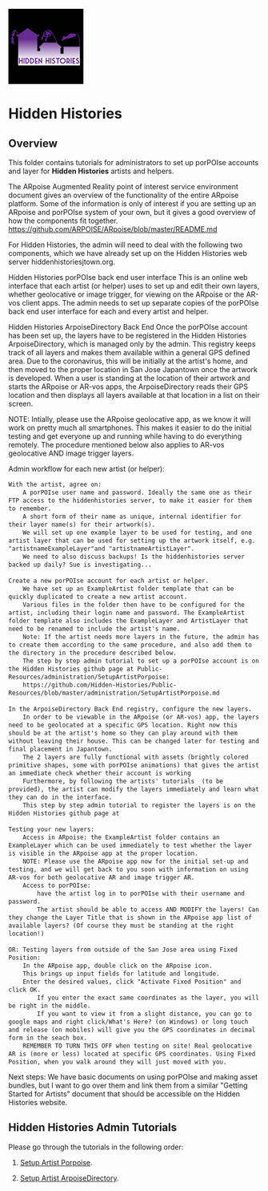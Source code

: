 ![Hidden Histories Logo](/images/hiddenhistories-logo.png)
# Hidden Histories

## Overview
This folder contains tutorials for administrators to set up porPOIse accounts and layer for **Hidden Histories** artists and helpers.


The ARpoise Augmented Reality point of interest service environment document gives an overview of the functionality of the entire ARpoise platform. Some of the information is only of interest if you are setting up an ARpoise and porPOIse system of your own, but it gives a good overview of how the components fit together.
https://github.com/ARPOISE/ARpoise/blob/master/README.md

For Hidden Histories, the admin will need to deal with the following two components, which we have already set up on the Hidden Histories web server hiddenhistoriesjtown.org.

Hidden Histories porPOIse back end user interface
This is an online web interface that each artist (or helper) uses to set up and edit their own layers, whether geolocative or image trigger, for viewing on the ARpoise or the AR-vos client apps. The admin needs to set up separate copies of the porPOIse back end user interface for each and every artist and helper.

Hidden Histories ArpoiseDirectory Back End
Once the porPOIse account has been set up, the layers have to be registered in the Hidden Histories ArpoiseDirectory, which is managed only by the admin. This registry keeps track of all layers and makes them available within a general GPS defined area. Due to the coronavirus, this will be initially at the artist's home, and then moved to the proper location in San Jose Japantown once the artwork is developed. When a user is standing at the location of their artwork and starts the ARpoise or AR-vos apps, the ArpoiseDirectory reads their GPS location and then displays all layers available at that location in a list on their screen.

NOTE: Intially, please use the ARpoise geolocative app, as we know it will work on pretty much all smartphones. This makes it easier to do the initial testing and get everyone up and running while having to do everything remotely. The procedure mentioned below also applies to AR-vos geolocative AND image trigger layers.


Admin workflow for each new artist (or helper):

    With the artist, agree on:
        A porPOIse user name and password. Ideally the same one as their FTP access to the hiddenhistories server, to make it easier for them to remember.
        A short form of their name as unique, internal identifier for their layer name(s) for their artwork(s).
        We will set up one example layer to be used for testing, and one artist layer that can be used for setting up the artwork itself, e.g. "artistnameExampleLayer"and "artistnameArtistLayer".
        We need to also discuss backups! Is the hiddenhistories server backed up daily? Sue is investigating...

    Create a new porPOIse account for each artist or helper.
        We have set up an ExampleArtist folder template that can be quickly duplicated to create a new artist account.
        Various files in the folder then have to be configured for the artist, including their login name and password. The ExampleArtist folder template also includes the ExampleLayer and ArtistLayer that need to be renamed to include the artist's name.
        Note: If the artist needs more layers in the future, the admin has to create them according to the same procedure, and also add them to the directory in the procedure described below.
        The step by step admin tutorial to set up a porPOIse account is on the Hidden Histories github page at Public-Resources/administration/SetupArtistPorpoise:
        https://github.com/Hidden-Histories/Public-Resources/blob/master/administration/SetupArtistPorpoise.md

    In the ArpoiseDirectory Back End registry, configure the new layers.
        In order to be viewable in the ARpoise (or AR-vos) app, the layers need to be geolocated at a specific GPS location. Right now this should be at the artist's home so they can play around with them without leaving their house. This can be changed later for testing and final placement in Japantown.
        The 2 layers are fully functional with assets (brightly colored primitive shapes, some with porPOIse animations) that gives the artist an immediate check whether their account is working
        Furthermore, by following the artists' tutorials  (to be provided), the artist can modify the layers immediately and learn what they can do in the interface.
        This step by step admin tutorial to register the layers is on the Hidden Histories github page at

    Testing your new layers:
        Access in ARpoise: the ExampleArtist folder contains an ExampleLayer which can be used immediately to test whether the layer is visible in the ARpoise app at the proper location.
        NOTE: Please use the ARpoise app now for the initial set-up and testing, and we will get back to you soon with information on using AR-vos for both geolocative AR and image trigger AR.
        Access to porPOIse:
            have the artist log in to porPOIse with their username and password.
            The artist should be able to access AND MODIFY the layers! Can they change the Layer Title that is shown in the ARpoise app list of available layers? (Of course they must be standing at the right location!)

    OR: Testing layers from outside of the San Jose area using Fixed Position:
        In the ARpoise app, double click on the ARpoise icon.
        This brings up input fields for latitude and longitude.
        Enter the desired values, click "Activate Fixed Position" and click OK.
            If you enter the exact same coordinates as the layer, you will be right in the middle.
            If you want to view it from a slight distance, you can go to google maps and right click/What's Here? (on Windows) or long touch and release (on mobiles) will give you the GPS coordinates in decimal form in the seach box.
        REMEMBER TO TURN THIS OFF when testing on site! Real geolocative AR is (more or less) located at specific GPS coordinates. Using Fixed Position, when you walk around they will just moved with you.

Next steps:
We have basic documents on using porPOIse and making asset bundles, but I want to go over them and link them from a similar "Getting Started for Artists" document that should be accessible on the Hidden Histories website.










## Hidden Histories Admin Tutorials
Please go through the tutorials in the following order:

1. [Setup Artist Porpoise](SetupArtistPorpoise.md).

2. [Setup Artist ArpoiseDirectory](SetupArtistArpoiseDirectory.md).
